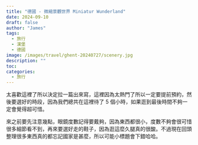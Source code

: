 ```yaml
---
title: "德國 - 微縮景觀世界 Miniatur Wunderland"
date: 2024-09-10
draft: false
author: "James"
tags:
  - 旅行
  - 漢堡
  - 德國
image: /images/travel/ghent-20240727/scenery.jpg
description: ""
toc: 
categories:
  - 旅行
---
```


太喜歡這裡了所以決定拉一篇出來寫，這裡因為太熱門了所以一定要提前預約，然後要選好的時段，因為我們總共在這裡待了 5 個小時，如果逛到最後時間不夠一定會覺得超可惜。

來之前要先注意幾點，眼鏡度數記得要戴夠，因為東西都很小，度數不夠會很可惜很多細節看不到，再來要選好走的鞋子，因為逛這麼久腿真的很酸。不過現在回頭整理很多東西真的都忘記國家是甚麼，所以可能小標題會下錯哈哈。
